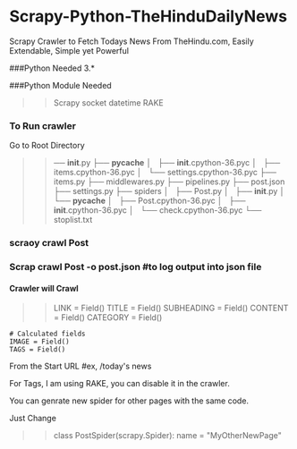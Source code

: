 # Scrapy-Python-TheHinduDailyNews
Scrapy Crawler to Fetch Todays News From TheHindu.com, Easily Extendable, Simple yet Powerful

###Python Needed 3.*


###Python Module Needed 
>>Scrapy
>>socket
>>datetime
>>RAKE

### To Run crawler 
Go to Root Directory 

>>── __init__.py
├── __pycache__
│   ├── __init__.cpython-36.pyc
│   ├── items.cpython-36.pyc
│   └── settings.cpython-36.pyc
├── items.py
├── middlewares.py
├── pipelines.py
├── post.json
├── settings.py
├── spiders
│   ├── Post.py
│   ├── __init__.py
│   └── __pycache__
│       ├── Post.cpython-36.pyc
│       ├── __init__.cpython-36.pyc
│       └── check.cpython-36.pyc
└── stoplist.txt

### scraoy crawl Post

### Scrap crawl Post -o post.json #to log output into json file

#### Crawler will Crawl

>>  LINK = Field()
    TITLE = Field()
    SUBHEADING = Field()
    CONTENT = Field()
    CATEGORY = Field()
    
    # Calculated fields
    IMAGE = Field()
    TAGS = Field()

From the Start URL #ex, /today's news

For Tags, I am using RAKE, you can disable it in the crawler.

You can genrate new spider for other pages with the same code.

Just Change 
>>class PostSpider(scrapy.Spider):
    name = "MyOtherNewPage"
